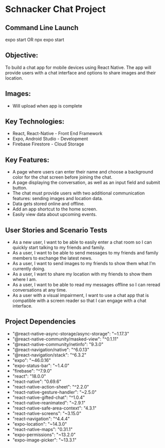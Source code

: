 # Schnacker Chat Project

## Command Line Launch
expo start OR npx expo start

## Objective:
To build a chat app for mobile devices using React Native. The app will provide users with a chat interface and options to share images and their location.

## Images:
* Will upload when app is complete

## Key Technologies: 
* React, React-Native - Front End Framework
* Expo, Android Studio - Development
* Firebase Firestore - Cloud Storage

## Key Features: 
* A page where users can enter their name and choose a background color for the chat screen before joining the chat.
* A page displaying the conversation, as well as an input field and submit button. 
* The chat must provide users with two additional communication features: sending images and location data. 
* Data gets stored online and offline. 
* Add an app shortcut to the home screen. 
* Easily view data about upcoming events.

## User Stories and Scenario Tests
* As a new user, I want to be able to easily enter a chat room so I can quickly start talking to my friends and family.
* As a user, I want to be able to send messages to my friends and family members to exchange the latest news.
* As a user, I want to send images to my friends to show them what I’m currently doing.
* As a user, I want to share my location with my friends to show them where I am. 
* As a user, I want to be able to read my messages offline so I can reread conversations at any time. 
* As a user with a visual impairment, I want to use a chat app that is compatible with a screen reader so that I can engage with a chat interface.

## Project Dependencies
* "@react-native-async-storage/async-storage": "~1.17.3"
* "@react-native-community/masked-view": "^0.1.11"
* "@react-native-community/netinfo": "9.3.0"
* "@react-navigation/native": "^6.0.13"
* "@react-navigation/stack": "^6.3.2"
* "expo": "~46.0.16"
* "expo-status-bar": "~1.4.0"
* "firebase": "^7.9.0"
* "react": "18.0.0"
* "react-native": "0.69.6"
* "react-native-action-sheet": "^2.2.0"
* "react-native-gesture-handler": "~2.5.0"
* "react-native-gifted-chat": "^1.0.4"
* "react-native-reanimated": "~2.9.1"
* "react-native-safe-area-context": "4.3.1"
* "react-native-screens": "~3.15.0"
* "react-navigation": "^4.4.4"
* "expo-location": "~14.3.0"
* "react-native-maps": "0.31.1"
* "expo-permissions": "~13.2.0"
* "expo-image-picker": "~13.3.1"
